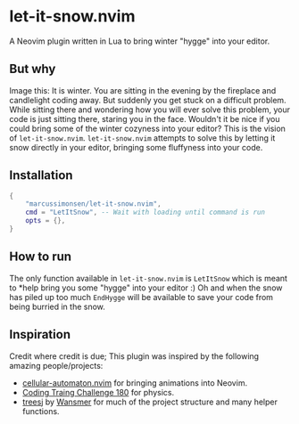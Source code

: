 # let-it-snow.nvim

A Neovim plugin written in Lua to bring winter "hygge" into your editor.

<!-- TODO: Add video/gif of example -->

## But why

Image this:
It is winter.
You are sitting in the evening by the fireplace and candlelight coding away.
But suddenly you get stuck on a difficult problem.
While sitting there and wondering how you will ever solve this problem, your
code is just sitting there, staring you in the face.
Wouldn't it be nice if you could bring some of the winter cozyness into your
editor?
This is the vision of `let-it-snow.nvim`.
`let-it-snow.nvim` attempts to solve this by letting it snow directly in your
editor, bringing some fluffyness into your code.

## Installation

```lua
{
    "marcussimonsen/let-it-snow.nvim",
    cmd = "LetItSnow", -- Wait with loading until command is run
    opts = {},
}
```

## How to run

The only function available in `let-it-snow.nvim` is `LetItSnow` which is meant
to *help bring you some "hygge" into your editor :) Oh and when the snow has
piled up too much `EndHygge` will be available to save your code from being
burried in the snow.

## Inspiration

Credit where credit is due; This plugin was inspired by the following amazing
people/projects:

- [cellular-automaton.nvim](https://github.com/Eandrju/cellular-automaton.nvim)
  for bringing animations into Neovim.
- [Coding Traing Challenge 180](https://www.youtube.com/watch?v=L4u7Zy_b868) for
  physics.
- [treesj](https://github.com/Wansmer/treesj/tree/main) by
  [Wansmer](https://github.com/Wansmer) for much of the project structure and
  many helper functions.
